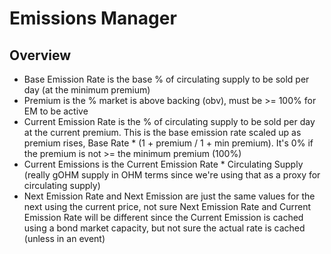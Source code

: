# Emissions Manager

## Overview

- Base Emission Rate is the base % of circulating supply to be sold per day (at the minimum premium)
- Premium is the % market is above backing (obv), must be >= 100% for EM to be active
- Current Emission Rate is the % of circulating supply to be sold per day at the current premium. This is the base emission rate scaled up as premium rises, Base Rate * (1 + premium / 1 + min premium). It's 0% if the premium is not >= the minimum premium (100%)
- Current Emissions is the Current Emission Rate * Circulating Supply (really gOHM supply in OHM terms since we're using that as a proxy for circulating supply)
- Next Emission Rate and Next Emission are just the same values for the next using the current price, not sure Next Emission Rate and Current Emission Rate will be different since the Current Emission is cached using a bond market capacity, but not sure the actual rate is cached (unless in an event)